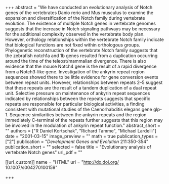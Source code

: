 +++
abstract = "We have conducted an evolutionary analysis of Notch genes of the vertebrates Danio rerio and Mus musculus to examine the expansion and diversification of the Notch family during vertebrate evolution. The existence of multiple Notch genes in vertebrate genomes suggests that the increase in Notch signaling pathways may be necessary for the additional complexity observed in the vertebrate body plan. However, orthology relationships within the vertebrate Notch family indicate that biological functions are not fixed within orthologous groups. Phylogenetic reconstruction of the vertebrate Notch family suggests that the zebrafish notch1a and 1b genes resulted from a duplication occurring around the time of the teleost/mammalian divergence. There is also evidence that the mouse Notch4 gene is the result of a rapid divergence from a Notch3-like gene. Investigation of the ankyrin repeat region sequences showed there to be little evidence for gene conversion events between repeat units. However, relationships between repeats 2–5 suggest that these repeats are the result of a tandem duplication of a dual repeat unit. Selective pressure on maintenance of ankyrin repeat sequences indicated by relationships between the repeats suggests that specific repeats are responsible for particular biological activities, a finding consistent with mutational studies of the Caenorhabditis elegans gene glp-1. Sequence similarities between the ankyrin repeats and the region immediately C-terminal of the repeats further suggests that this region may be involved in the modulation of ankyrin repeat function."
abstract_short = ""
authors = ["R Daniel Kortschak", "Richard Tamme", "Michael Lardelli"]
date = "2001-03-15"
image_preview = ""
math = true
publication_types = ["2"]
publication = "*Development Genes and Evolution* 211:350-354"
publication_short = ""
selected = false
title = "Evolutionary analysis of vertebrate Notch genes"
url_pdf = ""

[[url_custom]]
name = "HTML"
url = "http://dx.doi.org/ 10.1007/s004270100159"

+++

